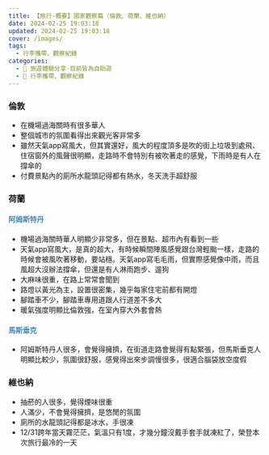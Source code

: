 ```yaml
---
title: 【旅行-概要】國家觀察篇（倫敦、荷蘭、維也納）
date: 2024-02-25 19:03:18
updated: 2024-02-25 19:03:18
cover: /images/
tags:
  - 行李攜帶、觀察紀錄
categories: 
  - 🌴 旅遊體驗分享-目前皆為自助遊
  - 🥥 行李攜帶、觀察紀錄
---
```

>	
<!-- more -->

### 倫敦
+ 在機場過海關時有很多華人
+ 整個城市的氛圍看得出來觀光客非常多
+ 雖然天氣app寫風大，但其實還好，風大的程度頂多是吹的街上垃圾到處飛、住宿窗外的風聲很明顯，走路時不會特別有被吹著走的感覺，下雨時是有人在撐傘的
+ 付費景點內的廁所水龍頭記得都有熱水，冬天洗手超舒服

### 荷蘭
#### <font color=#4287B5>阿姆斯特丹</font> 
+ 機場過海關時華人明顯少非常多，但在景點、超市內有看到一些
+ 天氣app寫風大，是真的超大，有時候瞬間陣風感覺跟台灣輕颱一樣，走路的時候會被風吹著移動，要站穩。天氣app寫毛毛雨，但實際感覺像中雨，而且風超大沒辦法撐傘，但還是有人淋雨跑步、遛狗
+ 大麻味很重，在路上常常會聞到
+ 路燈以黃光為主，設置很密集，幾乎每家住宅前都有開燈
+ 腳踏車不少，腳踏車專用道跟人行道差不多大
+ 暖氣強度明顯比倫敦強，在室內穿大外套會熱
#### <font color=#4287B5>馬斯垂克</font> 
+ 阿姆斯特丹人很多，會覺得擁擠，在街道走路會覺得有點緊張，但馬斯垂克人明顯比較少，氛圍很舒服，感覺得出來步調慢很多，很適合腦袋放空度假

### 維也納
+ 抽菸的人很多，覺得煙味很重
+ 人滿少，不會覺得擁擠，是悠閒的氛圍
+ 廁所的水龍頭記得都是冰水，手很凍
+ 12/31跨年當天霧茫茫，氣溫只有1度，才幾分鐘沒戴手套手就凍紅了，榮登本次旅行最冷的一天

